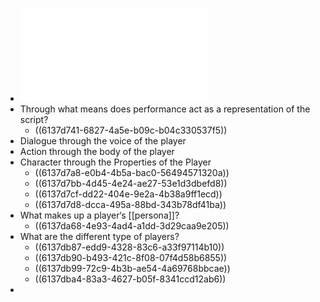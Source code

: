 - ![Week 3 - Performance Lecture Outline F21.pdf](../assets/Week_3_-_Performance_Lecture_Outline_F21_1631048651052_0.pdf)
- Through what means does performance act as a representation of the script?
	- ((6137d741-6827-4a5e-b09c-b04c330537f5))
- Dialogue through the voice of the player
- Action through the body of the player
- Character through the Properties of the Player
	- ((6137d7a8-e0b4-4b5a-bac0-56494571320a))
	- ((6137d7bb-4d45-4e24-ae27-53e1d3dbefd8))
	- ((6137d7cf-dd22-404e-9e2a-4b38a9ff1ecd))
	- ((6137d7d8-dcca-495a-88bd-343b78df41ba))
- What makes up a player‘s [[persona]]?
	- ((6137da68-4e93-4ad4-a1dd-3d29caa9e205))
- What are the different type of players?
	- ((6137db87-edd9-4328-83c6-a33f97114b10))
	- ((6137db90-b493-421c-8f08-07f4d58b6855))
	- ((6137db99-72c9-4b3b-ae54-4a69768bbcae))
	- ((6137dba4-83a3-4627-b05f-8341ccd12ab6))
-